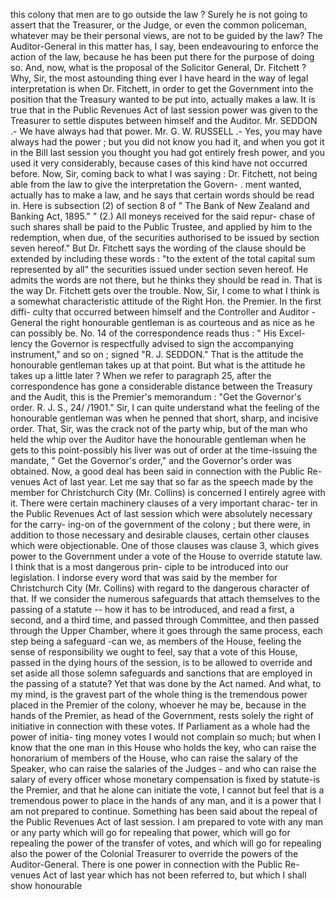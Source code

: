 this colony that men are to go outside the law ? Surely he is not going to assert that the Treasurer, or the Judge, or even the common policeman, whatever may be their personal views, are not to be guided by the law? The Auditor-General in this matter has, I say, been endeavouring to enforce the action of the law, because he has been put there for the purpose of doing so. And, now, what is the proposal of the Solicitor General, Dr. Fitchett ? Why, Sir, the most astounding thing ever I have heard in the way of legal interpretation is when Dr. Fitchett, in order to get the Government into the position that the Treasury wanted to be put into, actually makes a law. It is true that in the Public Revenues Act of last session power was given to the Treasurer to settle disputes between himself and the Auditor. Mr. SEDDON .- We have always had that power. Mr. G. W. RUSSELL .- Yes, you may have always had the power ; but you did not know you had it, and when you got it in the Bill last session you thought you had got entirely fresh power, and you used it very considerably, because cases of this kind have not occurred before. Now, Sir, coming back to what I was saying : Dr. Fitchett, not being able from the law to give the interpretation the Govern- . ment wanted, actually has to make a law, and he says that certain words should be read in. Here is subsection (2) of section 8 of " The Bank of New Zealand and Banking Act, 1895." " (2.) All moneys received for the said repur- chase of such shares shall be paid to the Public Trustee, and applied by him to the redemption, when due, of the securities authorised to be issued by section seven hereof." But Dr. Fitchett says the wording of the clause should be extended by including these words : "to the extent of the total capital sum represented by all" the securities issued under section seven hereof. He admits the words are not there, but he thinks they should be read in. That is the way Dr. Fitchett gets over the trouble. Now, Sir, I come to what I think is a somewhat characteristic attitude of the Right Hon. the Premier. In the first diffi- culty that occurred between himself and the Controller and Auditor - General the right honourable gentleman is as courteous and as nice as he can possibly be. No. 14 of the correspondence reads thus : " His Excel- lency the Governor is respectfully advised to sign the accompanying instrument," and so on ; signed "R. J. SEDDON." That is the attitude the honourable gentleman takes up at that point. But what is the attitude he takes up a little later ? When we refer to paragraph 25, after the correspondence has gone a considerable distance between the Treasury and the Audit, this is the Premier's memorandum : "Get the Governor's order. R. J. S., 24/ /1901." Sir, I can quite understand what the feeling of the honourable gentleman was when he penned that short, sharp, and incisive order. That, Sir, was the crack not of the party whip, but of the man who held the whip over the Auditor have the honourable gentleman when he gets to this point-possibly his liver was out of order at the time-issuing the mandate, " Get the Governor's order," and the Governor's order was obtained. Now, a good deal has been said in connection with the Public Re- venues Act of last year. Let me say that so far as the speech made by the member for Christchurch City (Mr. Collins) is concerned I entirely agree with it. There were certain machinery clauses of a very important charac- ter in the Public Revenues Act of last session which were absolutely necessary for the carry- ing-on of the government of the colony ; but there were, in addition to those necessary and desirable clauses, certain other clauses which were objectionable. One of those clauses was clause 3, which gives power to the Government under a vote of the House to override statute law. I think that is a most dangerous prin- ciple to be introduced into our legislation. I indorse every word that was said by the member for Christchurch City (Mr. Collins) with regard to the dangerous character of that. If we consider the numerous safeguards that attach themselves to the passing of a statute -- how it has to be introduced, and read a first, a second, and a third time, and passed through Committee, and then passed through the Upper Chamber, where it goes through the same process, each step being a safeguard -can we, as members of the House, feeling the sense of responsibility we ought to feel, say that a vote of this House, passed in the dying hours of the session, is to be allowed to override and set aside all those solemn safeguards and sanctions that are employed in the passing of a statute? Yet that was done by the Act named. And what, to my mind, is the gravest part of the whole thing is the tremendous power placed in the Premier of the colony, whoever he may be, because in the hands of the Premier, as head of the Government, rests solely the right of initiative in connection with these votes. If Parliament as a whole had the power of initia- ting money votes I would not complain so much; but when I know that the one man in this House who holds the key, who can raise the honorarium of members of the House, who can raise the salary of the Speaker, who can raise the salaries of the Judges - and who can raise the salary of every officer whose monetary compensation is fixed by statute-is the Premier, and that he alone can initiate the vote, I cannot but feel that is a tremendous power to place in the hands of any man, and it is a power that I am not prepared to continue. Something has been said about the repeal of the Public Revenues Act of last session. I am prepared to vote with any man or any party which will go for repealing that power, which will go for repealing the power of the transfer of votes, and which will go for repealing also the power of the Colonial Treasurer to override the powers of the Auditor-General. There is one power in connection with the Public Re- venues Act of last year which has not been referred to, but which I shall show honourable 